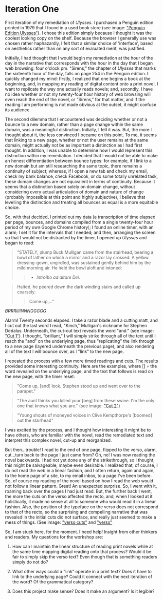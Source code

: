 # Iteration One

First iteration of my remediation of *Ulysses*. I purchased a Penguin edition printed in 1979 that I found in a used book store (see image: ["Penguin Edition Ulysses"](http://imageshack.us/photo/my-images/607/penguineditionulysses.jpg/)). I chose this edition simply because I thought it was the coolest looking copy on the shelf. Because the browser I generally use was chosen rather haphazardly, I felt that a similar choice of 'interface', based on aesthetics rather than on any sort of evaluated merit, was justified.

Initially, I had thought that I would begin my remediation at the hour of the day in the narrative that corresponds with the hour in the day that I began web browsing: four o'clock pm. "Sirens," the chapter of *Ulysses* that marks the sixteenth hour of the day, falls on page 254 in the Penguin edition. I quickly changed my mind: firstly, I realized that one begins a book at the beginning, and, in mapping my reading of digital content onto a print novel, I want to replicate the way one actually reads novels; and, secondly, I have no idea whether or not my twenty-four hour history of web browsing will even reach the end of the novel, or "Sirens," for that matter, and if the reading I am performing is not made obvious at the outset, it might confuse its audience.

The second dilemma that I encountered was deciding whether or not a bounce to a new domain, rather than a page change within the same domain, was a meaningful distinction. Initially, I felt it was. But, the more I thought about it, the less convinced I became on this point. To me, it seems that linking to a new page, whether or not the user remains at the same domain, might actually not be as important a distinction as I had first thought. In addition, I was unable to determine how I would represent this distinction within my remediation. I decided that I would not be able to make an honest differentiation between bounce types: for example, if I link to a new domain but am still researching the same topic, there remains a continuity of subject; whereas, if I open a new tab and check my email, check my bank balance, check Facebook, or do some totally unrelated task, these domain changes are not equivalent in terms of continuity. Because it seems that a distinction based solely on domain change, without considering every actual articulation of domain and nature of change (probably impossible at this point and highly subjective), I believe that levelling the distinction and treating all bounces as equal is a more equitable choice.

So, with that decided, I printed out my data (a transcription of time elapsed per page, bounces, and domains compiled from a single twenty-four hour period of my own Google Chrome history); I found an online timer, with an alarm; I set it for the intervals that I needed; and then, arranging the screen so that I would not be distracted by the timer, I opened up *Ulysses* and began to read:

> "STATELY, plump Buck Mulligan came from the stairhead, bearing a bowl of lather on which a mirror and a razor lay crossed. A yellow dressing-gown, ungirdled, was sustained gently behind him by the mild morning air. He held the bowl aloft and intoned:
> > - *Introibo ad altare Dei.*

> Halted, he peered down the dark winding stairs and called up coarsely:
>> Come up,..."

*BRRRIIIINNNGGGGG*

Alarm! Twenty seconds elapsed. I take a razor blade and a cutting matt, and I cut out the last word I read, "Kinch," Mulligan's nickname for Stephen Dedalus. Underneath, the cut-out text reveals the word "and." (see image: ["Cut 1"](http://imageshack.us/photo/my-images/191/cut1z.jpg/)). I thought, "brilliant," I will simply strike through all of the text until I reach the "and" on the underlying page, thus "replicating" the link through to a new page (layered underneath the previous page), and also rendering all of the text I will bounce over, as I "link" to the new page. 

I repeated the process with a few more timed readings and cuts. The results provided some interesting continuity. Here are the examples, where [] = the word revealed on the underlying page, and the text that follows is read on the new page, with the timer reset:

> "Come up, [and] look.
> Stephen stood up and went over to the parapet."

> "The aunt thinks you killed your [beg] from these swine. I'm the only one that knows what you are." (see image: ["Cut 2"](http://imageshack.us/photo/my-images/600/cut2z.jpg/))

> "Young shouts of moneyed voices in Clive Kempthorpe's [boomed] out the stairhead"


I was excited by the process, and I thought how interesting it might be to have others, who are familiar with the novel, read the remediated text and interpret this complex novel, cut-up and reorganized. 


But then...trouble! I read to the end of one page, flipped to the verso, alarm, cut...turn back to the page I just came from? Oh, no! I was now reading the novel backwards. I had not yet done any of the strikethrough, so I thought, this might be salvageable, maybe even desirable. I realized that, of course, I do not read the web in a linear fashion, and I often return, again and again, to the home page of a site, to my email inbox, to a page I've been before. So, of course my reading of the novel based on how I read the web would not follow a linear pattern. Great! An unexpected surprise. So, I went with it, roaming back over the pages I had just read. But, the further back I went, the more the cuts on the verso affected the recto, and, when I looked at it holistically, it made no sense at all to someone who would read it in a linear fashion. Also, the position of the typeface on the verso does not correspond to that of the recto, so the surprising and compelling narrative that was revealed in the initial cuts did not surface, and really just seemed to make a mess of things. (See image: ["verso cuts"](http://imageshack.us/photo/my-images/29/versocuts.jpg/) and ["verso"](http://imageshack.us/photo/my-images/69/versohz.jpg/)

So, I am stuck here, for the moment. I need help! Insight from other thinkers and readers. My questions for the workshop are:

1. How can I maintain the linear structure of reading print novels while at the same time mapping digital reading onto that process? Would it be fair to simply skip the verso text? Even though that is something readers simply do not do?

2. What other ways could a "link" operate in a print text? Does it have to link to the underlying page? Could it connect with the next iteration of the word? Of the grammatical category? 

3. Does this project make sense? Does it make an argument? Is it legible? 
